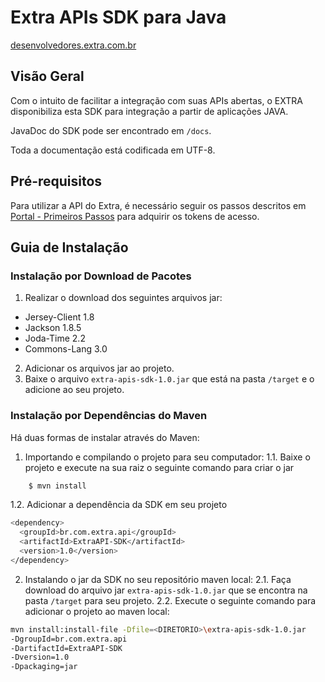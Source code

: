 Extra APIs SDK para Java
==============

[desenvolvedores.extra.com.br](http://desenvolvedores.extra.com.br/)

## Visão Geral


Com o intuito de facilitar a integração com suas APIs abertas, o EXTRA disponibiliza esta SDK para integração a partir de aplicações JAVA.

JavaDoc do SDK pode ser encontrado em `/docs`.

Toda a documentação está codificada em UTF-8.

## Pré-requisitos
Para utilizar a API do Extra, é necessário seguir os passos descritos em [Portal - Primeiros Passos](http://desenvolvedores.extra.com.br/api-portal/docs/apilojistav1/main/getting-started.html) para adquirir os tokens de acesso.

## Guia de Instalação

### Instalação por Download de Pacotes

1. Realizar o download dos seguintes arquivos jar:
  * Jersey-Client 1.8
  * Jackson 1.8.5
  * Joda-Time 2.2
  * Commons-Lang 3.0

2. Adicionar os arquivos jar ao projeto.
3. Baixe o arquivo `extra-apis-sdk-1.0.jar` que está na pasta `/target` e o adicione ao seu projeto.

### Instalação por Dependências do Maven

Há duas formas de instalar através do Maven:
1. Importando e compilando o projeto para seu computador:
1.1. Baixe o projeto e execute na sua raiz o seguinte comando para criar o jar

  ```bash
      $ mvn install
  ```

1.2. Adicionar a dependência da SDK em seu projeto

```bash
<dependency>
  <groupId>br.com.extra.api</groupId>
  <artifactId>ExtraAPI-SDK</artifactId>
  <version>1.0</version>
</dependency>
```
2. Instalando o jar da SDK no seu repositório maven local:
2.1. Faça download do arquivo jar `extra-apis-sdk-1.0.jar` que se encontra na pasta `/target` para seu projeto.
2.2. Execute o seguinte comando para adicionar o projeto ao maven local:

```bash
mvn install:install-file -Dfile=<DIRETORIO>\extra-apis-sdk-1.0.jar
-DgroupId=br.com.extra.api
-DartifactId=ExtraAPI-SDK
-Dversion=1.0  
-Dpackaging=jar
```

